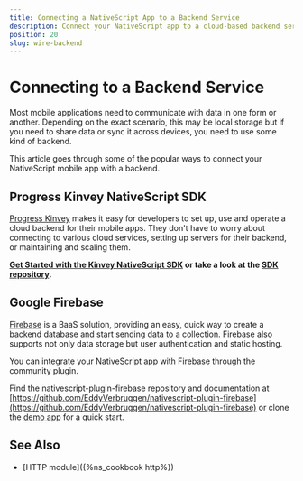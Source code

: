 ```yaml
---
title: Connecting a NativeScript App to a Backend Service
description: Connect your NativeScript app to a cloud-based backend services like Progress Kinvey or Google Firebase.
position: 20
slug: wire-backend
---
```



# Connecting to a Backend Service

Most mobile applications need to communicate with data in one form or another. Depending on the exact scenario, this may be local storage but if you need to share data or sync it across devices, you need to use some kind of backend.

This article goes through some of the popular ways to connect your NativeScript mobile app with a backend.

## Progress Kinvey NativeScript SDK

[Progress Kinvey](https://www.progress.com/kinvey) makes it easy for developers to set up, use and operate a cloud backend for their mobile apps. They don't have to worry about connecting to various cloud services, setting up servers for their backend, or maintaining and scaling them.

__[Get Started with the Kinvey NativeScript SDK](https://devcenter.kinvey.com/nativescript/guides/getting-started) or take a look at the [SDK repository](https://github.com/Kinvey/nativescript-sdk).__

## Google Firebase

[Firebase](https://firebase.google.com/) is a BaaS solution, providing an easy, quick way to create a backend database and start sending data to a collection. Firebase also supports not only data storage but user authentication and static hosting.

You can integrate your NativeScript app with Firebase through the community plugin.

Find the nativescript-plugin-firebase repository and documentation at [https://github.com/EddyVerbruggen/nativescript-plugin-firebase](https://github.com/EddyVerbruggen/nativescript-plugin-firebase) or clone the [demo app](https://github.com/EddyVerbruggen/nativescript-plugin-firebase-demo) for a quick start.

## See Also

* [HTTP module]({%ns_cookbook http%})
